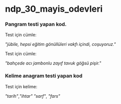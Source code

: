 # ndp_30_mayis_odevleri

### Pangram testi yapan kod.

Test için cümle:

_"jübile, hepsi eğitim gönüllüleri vakfı içindi, coşuyoruz."_

Test için cümle:

_"bahçede acı jambonlu zayıf tavuk göğsü pişir."_



### Kelime anagram testi yapan kod

Test için kelime:

_"tarih"_,_"ihtar"_
_"sarf"_, _"fars"_
